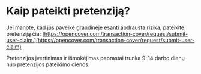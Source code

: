 # Kaip pateikti pretenziją?

Jei manote, kad jus paveikė [grandinėje esanti apdrausta rizika,](https://help.request.finance/en/articles/9624650-what-does-the-insurance-cover) pateikite pretenziją čia: [https://opencover.com/transaction-cover/request/submit-user-claim.](https://opencover.com/transaction-cover/request/submit-user-claim)

Pretenzijos įvertinimas ir išmokėjimas paprastai trunka 9-14 darbo dienų nuo pretenzijos pateikimo dienos.
